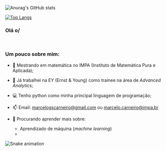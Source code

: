 
![Anurag's GitHub stats](https://github-readme-stats.vercel.app/api?username=CeloGSC&count_private=true&theme=dark&show_icons=true&hide_rank=true)

[![Top Langs](https://github-readme-stats.vercel.app/api/top-langs/?username=CeloGSC&layout=compact&theme=dark)](https://github.com/anuraghazra/github-readme-stats)
<br />

### Olá o/

<br/>
<h3> Um pouco sobre mim: </h3>

- 🧮 Mestrando em matemática no IMPA (Instituto de Matemática Pura e Aplicada);
 
- 💼 Já trabalhei na EY (Ernst & Young) como trainee na área de _Advanced Analytics_;
 
- 💻 Tenho python como minha principal linguagem de programação;
 
- 📫 Email: marcelogscarneiro@gmail.com ou marcelo.carneiro@impa.br
 
- 🔭 Procurando aprender mais sobre:

    - Aprendizado de máquina (_machine learning_)
    - 
![Snake animation](https://github.com/CeloGSC/CeloGSC/blob/output/github-contribution-grid-snake.svg)

<br />
